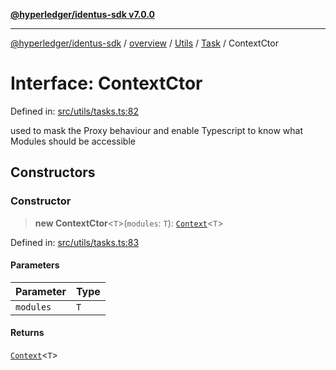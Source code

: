 [**@hyperledger/identus-sdk v7.0.0**](../../../../../../README.md)

***

[@hyperledger/identus-sdk](../../../../../../README.md) / [overview](../../../../../README.md) / [Utils](../../../README.md) / [Task](../README.md) / ContextCtor

# Interface: ContextCtor

Defined in: [src/utils/tasks.ts:82](https://github.com/hyperledger/identus-edge-agent-sdk-ts/blob/96423ee84b124a31ce63036d9d623d1cb73a13c2/src/utils/tasks.ts#L82)

used to mask the Proxy behaviour
and enable Typescript to know what Modules should be accessible

## Constructors

### Constructor

> **new ContextCtor**\<`T`\>(`modules`: `T`): [`Context`](../type-aliases/Context.md)\<`T`\>

Defined in: [src/utils/tasks.ts:83](https://github.com/hyperledger/identus-edge-agent-sdk-ts/blob/96423ee84b124a31ce63036d9d623d1cb73a13c2/src/utils/tasks.ts#L83)

#### Parameters

| Parameter | Type |
| ------ | ------ |
| `modules` | `T` |

#### Returns

[`Context`](../type-aliases/Context.md)\<`T`\>
